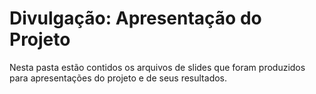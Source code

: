 # Divulgação: Apresentação do Projeto

Nesta pasta estão contidos os arquivos de slides que foram produzidos para apresentações do projeto e de seus resultados.


